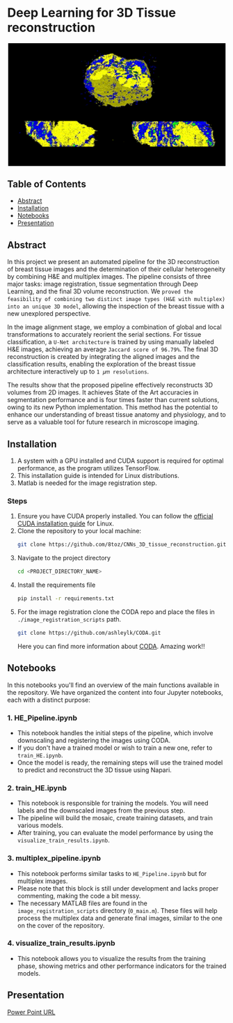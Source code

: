 # Deep Learning for 3D Tissue reconstruction

<div align="center">
  <img src="./gifs/3D%20View.gif" alt="HE_dark_bg_predictions" style="display: block; margin: 0 auto; width: 500px; height: auto;" />
</div>

## Table of Contents

- [Abstract](#abstract)
- [Installation](#installation)
- [Notebooks](#notebooks)
- [Presentation](#presentation)

## Abstract 
In this project we present an automated pipeline for the 3D reconstruction
of breast tissue images and the determination of their
cellular heterogeneity by combining H&E and multiplex images.
The pipeline consists of three major tasks: image registration, tissue
segmentation through Deep Learning, and the final 3D volume
reconstruction. We `proved the feasibility of combining two distinct
image types (H&E with multiplex) into an unique 3D model`, allowing
the inspection of the breast tissue with a new unexplored
perspective.

In the image alignment stage, we employ a combination of global
and local transformations to accurately reorient the serial sections.
For tissue classification, a `U-Net architecture` is trained by using
manually labeled H&E images, achieving an average `Jaccard score
of 96.79%`. The final 3D reconstruction is created by integrating
the aligned images and the classification results, enabling the exploration
of the breast tissue architecture interactively up to `1 𝜇𝑚
resolutions`.

The results show that the proposed pipeline effectively reconstructs
3D volumes from 2D images. It achieves State of the Art
accuracies in segmentation performance and is four times faster
than current solutions, owing to its new Python implementation.
This method has the potential to enhance our understanding of
breast tissue anatomy and physiology, and to serve as a valuable
tool for future research in microscope imaging.

## Installation 

1. A system with a GPU installed and CUDA support is required for optimal performance, as the program utilizes TensorFlow.
2. This installation guide is intended for Linux distributions.
3. Matlab is needed for the image registration step.

### Steps
1. Ensure you have CUDA properly installed. You can follow the [official CUDA installation guide](https://docs.nvidia.com/cuda/cuda-installation-guide-linux/index.html) for Linux.
2. Clone the repository to your local machine:
   ```bash
   git clone https://github.com/8toz/CNNs_3D_tissue_reconstruction.git
   ```
3. Navigate to the project directory
   ```bash
   cd <PROJECT_DIRECTORY_NAME>
   ```
4. Install the requirements file
    ```bash
   pip install -r requirements.txt
   ```
5. For the image registration clone the CODA repo and place the files in `./image_registration_scripts` path. 
   ```bash
   git clone https://github.com/ashleylk/CODA.git
   ```
   Here you can find more information about [CODA](https://www.ncbi.nlm.nih.gov/pmc/articles/PMC10500590/). Amazing work!!
## Notebooks

In this notebooks you'll find an overview of the main functions available in the repository. We have organized the content into four Jupyter notebooks, each with a distinct purpose:

### 1. **HE_Pipeline.ipynb**
   - This notebook handles the initial steps of the pipeline, which involve downscaling and registering the images using CODA.
   - If you don't have a trained model or wish to train a new one, refer to `train_HE.ipynb`.
   - Once the model is ready, the remaining steps will use the trained model to predict and reconstruct the 3D tissue using Napari.

### 2. **train_HE.ipynb**
   - This notebook is responsible for training the models. You will need labels and the downscaled images from the previous step.
   - The pipeline will build the mosaic, create training datasets, and train various models.
   - After training, you can evaluate the model performance by using the `visualize_train_results.ipynb`.

### 3. **multiplex_pipeline.ipynb**
   - This notebook performs similar tasks to `HE_Pipeline.ipynb` but for multiplex images.
   - Please note that this block is still under development and lacks proper commenting, making the code a bit messy.
   - The necessary MATLAB files are found in the `image_registration_scripts` directory (`0_main.m`). These files will help process the multiplex data and generate final images, similar to the one on the cover of the repository.

### 4. **visualize_train_results.ipynb**
   - This notebook allows you to visualize the results from the training phase, showing metrics and other performance indicators for the trained models.

## Presentation 
[Power Point URL](./3D%20Breast%20Reconstruction%20with%20Deep%20Learning.pptx)
